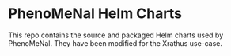 # PhenoMeNal Helm Charts

This repo contains the source and packaged Helm charts used by PhenoMeNal. They have been modified for the Xrathus use-case.
